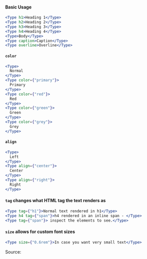 #### Basic Usage

```jsx
<Type h1>Heading 1</Type>
<Type h2>Heading 2</Type>
<Type h3>Heading 3</Type>
<Type h4>Heading 4</Type>
<Type>Body</Type>
<Type caption>Caption</Type>
<Type overline>Overline</Type>
```

#### `color`

```jsx
<Type>
  Normal
</Type>
<Type color={"primary"}>
  Primary
</Type>
<Type color={"red"}>
  Red
</Type>
<Type color={"green"}>
  Green
</Type>
<Type color={"grey"}>
  Grey
</Type>
```

#### `align`

```jsx
<Type>
  Left
</Type>
<Type align={"center"}>
  Center
</Type>
<Type align={"right"}>
  Right
</Type>
```

#### `tag` changes what HTML tag the text renders as

```jsx
<Type tag={"h1"}>Normal text rendered in h1</Type>
<Type h4 tag={"span"}>h4 rendered in an inline span - </Type>
<Type tag={"span"}> inspect the elements to see.</Type>
```

#### `size` allows for custom font sizes

```jsx
<Type size={"0.6rem"}>In case you want very small text</Type>
```

Source:

```js { "file": "./Type.js" }
```
